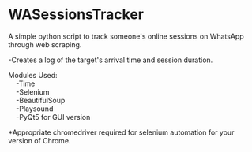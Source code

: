 # WASessionsTracker
A simple python script to track someone's online sessions on WhatsApp through web scraping.

-Creates a log of the target's arrival time and session duration.

Modules Used:<br>
&nbsp; &nbsp; -Time <br>
&nbsp; &nbsp; -Selenium <br>
&nbsp; &nbsp; -BeautifulSoup <br>
&nbsp; &nbsp; -Playsound <br>
&nbsp; &nbsp; -PyQt5 for GUI version

*Appropriate chromedriver required for selenium automation for your version of Chrome.
